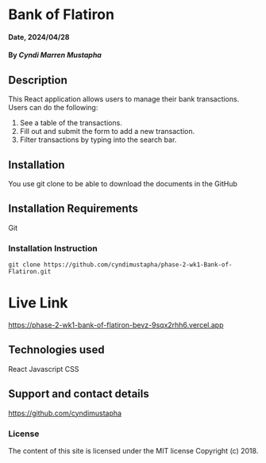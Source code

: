 # Bank of Flatiron

#### Date, 2024/04/28

#### By *Cyndi Marren Mustapha*

## Description
This React application allows users to manage their bank transactions.
Users can do the following:
  1. See a table of the transactions.
  2. Fill out and submit the form to add a new transaction.
  3. Filter transactions by typing into the search bar. 

## Installation
You use git clone to be able to download the documents in the GitHub

## Installation Requirements
Git

### Installation Instruction
```
git clone https://github.com/cyndimustapha/phase-2-wk1-Bank-of-Flatiron.git

```

# Live Link
https://phase-2-wk1-bank-of-flatiron-bevz-9sqx2rhh6.vercel.app

## Technologies used
React
Javascript
CSS

## Support and contact details
https://github.com/cyndimustapha

### License
The content of this site is licensed under the MIT license Copyright (c) 2018.
